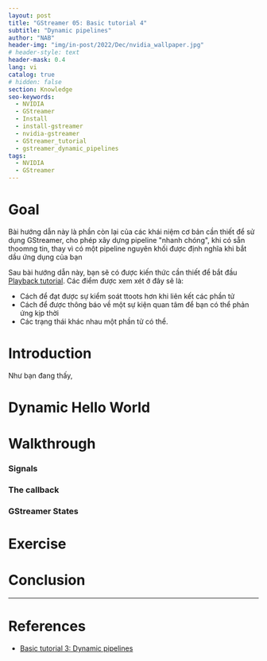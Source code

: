 ```yaml
---
layout: post
title: "GStreamer 05: Basic tutorial 4"
subtitle: "Dynamic pipelines"
author: "NAB"
header-img: "img/in-post/2022/Dec/nvidia_wallpaper.jpg"
# header-style: text
header-mask: 0.4
lang: vi
catalog: true
# hidden: false
section: Knowledge
seo-keywords:
  - NVIDIA
  - GStreamer
  - Install
  - install-gstreamer
  - nvidia-gstreamer
  - GStreamer_tutorial
  - gstreamer_dynamic_pipelines
tags:
  - NVIDIA
  - GStreamer
---
```


# Goal

Bài hướng dẫn này là phần còn lại của các khái niệm cơ bản cần thiết để sử dụng GStreamer, cho phép xây dựng pipeline "nhanh chóng", khi có sẵn thoomng tin, thay vì có một pipeline nguyên khối được định nghĩa khi bắt dầu ứng dụng của bạn

Sau bài hướng dẫn này, bạn sẽ có được kiến thức cần thiết để bắt đầu [Playback tutorial](). Các điểm được xem xét ở đây sẽ là:

* Cách để đạt được sự kiểm soát ttoots hơn khi liên kết các phần tử
* Cách để được thông báo về một sự kiện quan tâm để bạn có thể phản ứng kịp thời
* Các trạng thái khác nhau một phần tử có thể.

# Introduction

Như bạn đang thấy,

# Dynamic Hello World

# Walkthrough

### Signals

### The callback

### GStreamer States

# Exercise

# Conclusion

----

# References

* [Basic tutorial 3: Dynamic pipelines](https://gstreamer.freedesktop.org/documentation/tutorials/basic/dynamic-pipelines.html?gi-language=c)

